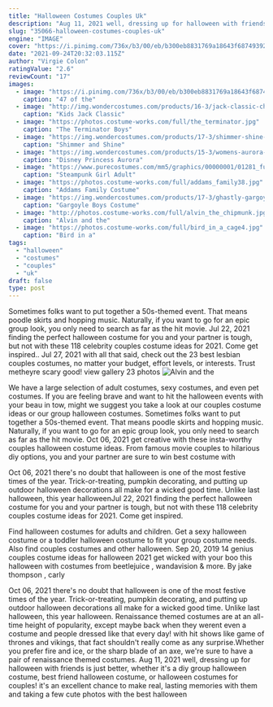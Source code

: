 ```yaml
---
title: "Halloween Costumes Couples Uk"
description: "Aug 11, 2021 well, dressing up for halloween with friends is just better, whether it's a diy group halloween costume, best friend halloween costume, or halloween costumes for couples! it's an excellent chance to make real, lasting memories with them and taking a few cute photos with the best halloween"
slug: "35066-halloween-costumes-couples-uk"
engine: "IMAGE"
cover: "https://i.pinimg.com/736x/b3/00/eb/b300eb8831769a18643f687493920034.jpg"
date: "2021-09-24T20:32:03.115Z"
author: "Virgie Colon"
ratingValue: "2.6"
reviewCount: "17"
images:
  - image: "https://i.pinimg.com/736x/b3/00/eb/b300eb8831769a18643f687493920034.jpg"
    caption: "47 of the"
  - image: "http://img.wondercostumes.com/products/16-3/jack-classic-child-costume.jpg"
    caption: "Kids Jack Classic"
  - image: "https://photos.costume-works.com/full/the_terminator.jpg"
    caption: "The Terminator Boys"
  - image: "https://img.wondercostumes.com/products/17-3/shimmer-shine-shimmer-genie-costume.jpg"
    caption: "Shimmer and Shine"
  - image: "https://img.wondercostumes.com/products/15-3/womens-aurora-dress-costume.jpg"
    caption: "Disney Princess Aurora"
  - image: "https://www.purecostumes.com/mm5/graphics/00000001/01281_full_1.jpg"
    caption: "Steampunk Girl Adult"
  - image: "https://photos.costume-works.com/full/addams_family38.jpg"
    caption: "Addams Family Costume"
  - image: "https://img.wondercostumes.com/products/17-3/ghastly-gargoyle-boys-costume-633.jpg"
    caption: "Gargoyle Boys Costume"
  - image: "http://photos.costume-works.com/full/alvin_the_chipmunk.jpg"
    caption: "Alvin and the"
  - image: "https://photos.costume-works.com/full/bird_in_a_cage4.jpg"
    caption: "Bird in a"
tags:
  - "halloween"
  - "costumes"
  - "couples"
  - "uk"
draft: false
type: post
---
```


Sometimes folks want to put together a 50s-themed event. That means poodle skirts and hopping music. Naturally, if you want to go for an epic group look, you only need to search as far as the hit movie. Jul 22, 2021 finding the perfect halloween costume for you and your partner is tough, but not with these 118 celebrity couples costume ideas for 2021. Come get inspired.. Jul 27, 2021 with all that said, check out the 23 best lesbian couples costumes, no matter your budget, effort levels, or interests. Trust metheyre scary good! view gallery 23 photos
![Alvin and the](http://photos.costume-works.com/full/alvin_the_chipmunk.jpg "Alvin and the")

We have a large selection of adult costumes, sexy costumes, and even pet costumes. If you are feeling brave and want to hit the halloween events with your beau in tow, might we suggest you take a look at our couples costume ideas or our group halloween costumes. Sometimes folks want to put together a 50s-themed event. That means poodle skirts and hopping music. Naturally, if you want to go for an epic group look, you only need to search as far as the hit movie. Oct 06, 2021 get creative with these insta-worthy couples halloween costume ideas. From famous movie couples to hilarious diy options, you and your partner are sure to win best costume with
<!--inArticleAds-->

<!--galleryOne-->

Oct 06, 2021 there's no doubt that halloween is one of the most festive times of the year. Trick-or-treating, pumpkin decorating, and putting up outdoor halloween decorations all make for a wicked good time. Unlike last halloween, this year halloweenJul 22, 2021 finding the perfect halloween costume for you and your partner is tough, but not with these 118 celebrity couples costume ideas for 2021. Come get inspired.
<!--inArticleAds-->

<!--galleryTwo-->

Find halloween costumes for adults and children. Get a sexy halloween costume or a toddler halloween costume to fit your group costume needs. Also find couples costumes and other halloween. Sep 20, 2019 14 genius couples costume ideas for halloween 2021 get wicked with your boo this halloween with costumes from beetlejuice , wandavision & more. By jake thompson , carly
<!--galleryThree-->

Oct 06, 2021 there's no doubt that halloween is one of the most festive times of the year. Trick-or-treating, pumpkin decorating, and putting up outdoor halloween decorations all make for a wicked good time. Unlike last halloween, this year halloween. Renaissance themed costumes are at an all-time height of popularity, except maybe back when they werent even a costume and people dressed like that every day! with hit shows like game of thrones and vikings, that fact shouldn't really come as any surprise.Whether you prefer fire and ice, or the sharp blade of an axe, we're sure to have a pair of renaissance themed costumes. Aug 11, 2021 well, dressing up for halloween with friends is just better, whether it's a diy group halloween costume, best friend halloween costume, or halloween costumes for couples! it's an excellent chance to make real, lasting memories with them and taking a few cute photos with the best halloween